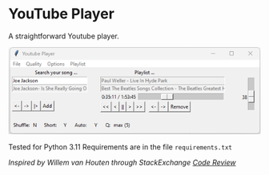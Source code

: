 # YouTube Player

A straightforward Youtube player.

<img src="./youtube_player.png">

Tested for Python 3.11
Requirements are in the file `requirements.txt`

*Inspired by Willem van Houten through StackExchange [Code Review](https://codereview.stackexchange.com/questions/282051/a-gui-youtube-audio-player/282196#282196)*


